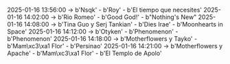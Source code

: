 2025-01-16 13:56:00 -> b'Nsqk' - b'Roy' - b'El tiempo que necesites'
2025-01-16 14:02:00 -> b'Rio Romeo' - b'Good God!' - b"Nothing's New"
2025-01-16 14:08:00 -> b'Tina Guo y Serj Tankian' - b'Dies Irae' - b'Moonhearts in Space'
2025-01-16 14:12:00 -> b'Otyken' - b'Phenomenon' - b'Phenomenon'
2025-01-16 14:18:00 -> b'Motherflowers y Tayko' - b'Mam\xc3\xa1 Flor' - b'Persinao'
2025-01-16 14:21:00 -> b'Motherflowers y Apache' - b'Mam\xc3\xa1 Flor' - b'El Templo de Apolo'
